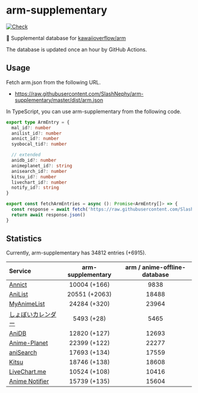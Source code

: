 # arm-supplementary

[![Check](https://github.com/SlashNephy/arm-supplementary/actions/workflows/check-node.yml/badge.svg)](https://github.com/SlashNephy/arm-supplementary/actions/workflows/check-node.yml)

💊 Supplemental database for [kawaiioverflow/arm](https://github.com/kawaiioverflow/arm)

The database is updated once an hour by GitHub Actions.

## Usage

Fetch arm.json from the following URL.

- https://raw.githubusercontent.com/SlashNephy/arm-supplementary/master/dist/arm.json

In TypeScript, you can use arm-supplementary from the following code.

```TypeScript
export type ArmEntry = {
  mal_id?: number
  anilist_id?: number
  annict_id?: number
  syobocal_tid?: number

  // extended
  anidb_id?: number
  animeplanet_id?: string
  anisearch_id?: number
  kitsu_id?: number
  livechart_id?: number
  notify_id?: string
}

export const fetchArmEntries = async (): Promise<ArmEntry[]> => {
  const response = await fetch('https://raw.githubusercontent.com/SlashNephy/arm-supplementary/master/dist/arm.json')
  return await response.json()
}
```

## Statistics

Currently, arm-supplementary has 34812 entries (+6915).

| Service                                     | arm-supplementary | arm / anime-offline-database |
| :------------------------------------------ | :---------------: | :--------------------------: |
| [Annict](https://annict.com)                |   10004 (+166)    |             9838             |
| [AniList](https://anilist.co)               |   20551 (+2063)   |            18488             |
| [MyAnimeList](https://myanimelist.net)      |   24284 (+320)    |            23964             |
| [しょぼいカレンダー](https://cal.syoboi.jp) |    5493 (+28)     |             5465             |
| [AniDB](https://anidb.net)                  |   12820 (+127)    |            12693             |
| [Anime-Planet](https://anime-planet.com)    |   22399 (+122)    |            22277             |
| [aniSearch](https://anisearch.com)          |   17693 (+134)    |            17559             |
| [Kitsu](https://kitsu.io)                   |   18746 (+138)    |            18608             |
| [LiveChart.me](https://livechart.me)        |   10524 (+108)    |            10416             |
| [Anime Notifier](https://notify.moe)        |   15739 (+135)    |            15604             |
